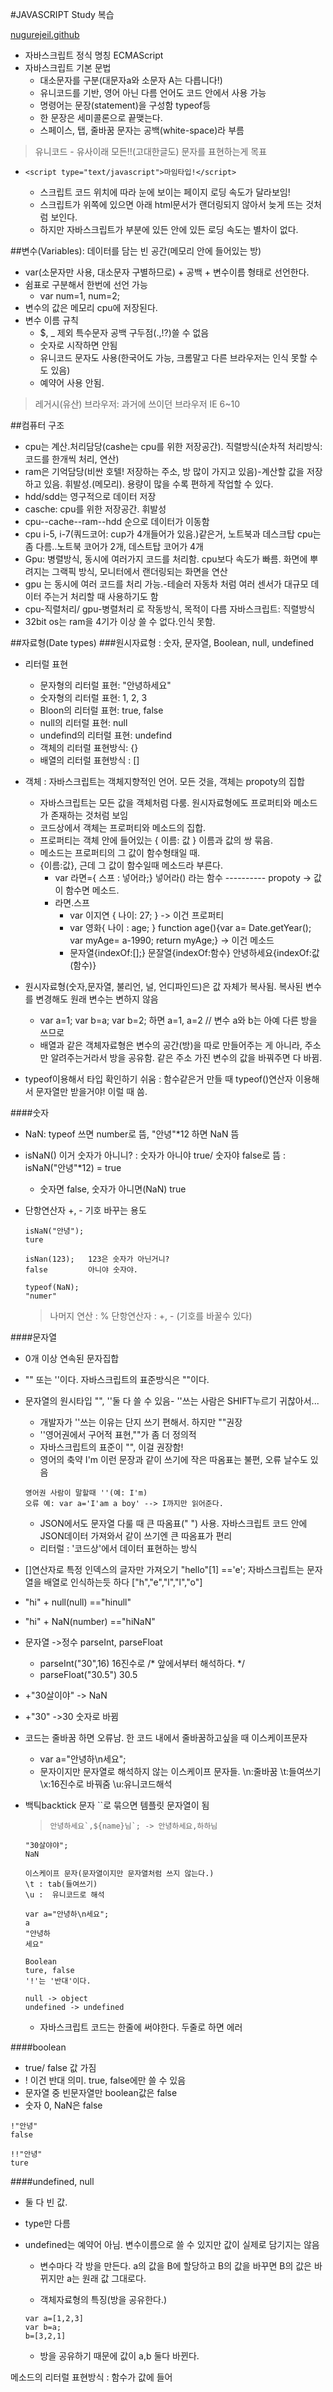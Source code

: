 #JAVASCRIPT Study 복습

[nugurejeil.github](http://nugurejeil.github.io/study/study_day8/index.html )

- 자바스크립트 정식 명칭 ECMAScript
- 자바스크립트 기본 문법
	+ 대소문자를 구분(대문자a와 소문자 A는 다릅니다!)
	+ 유니코드를 기반, 영어 아닌 다름 언어도 코드 안에서 사용 가능
	+ 명령어는 문장(statement)을 구성함 typeof등 
	+ 한 문장은 세미콜론으로 끝맺는다.
	+ 스페이스, 탭, 줄바꿈 문자는 공백(white-space)라 부름
	
> 유니코드 - 유사이래 모든!!(고대한글도) 문자를 표현하는게 목표 

- `<script type="text/javascript">마임타입!</script>`

	+ 스크립트 코드 위치에 따라 눈에 보이는 페이지 로딩 속도가 달라보임!
	+ 스크립트가 위쪽에 있으면 아래 html문서가 랜더링되지 않아서 늦게 뜨는 것처럼 보인다. 
	+ 하지만 자바스크립트가 <head>부분에 있든 <body>안에 있든 로딩 속도는 별차이 없다.

##변수(Variables): 데이터를 담는 빈 공간(메모리 안에 들어있는 방)
- var(소문자만 사용, 대소문자 구별하므로) + 공백 + 변수이름 형태로 선언한다.
- 쉼표로 구분해서 한번에 선언 가능
	+ var num=1, num=2;
- 변수의 값은 메모리 cpu에 저장된다.
- 변수 이름 규칙 
	+ $, _ 제외 특수문자 공백 구두점(.,!?)쓸 수 없음
	+ 숫자로 시작하면 안됨
	+ 유니코드 문자도 사용(한국어도 가능, 크롬말고 다른 브라우저는 인식 못할 수도 있음)
	+ 예약어 사용 안됨.

> 레거시(유산) 브라우저: 과거에 쓰이던 브라우저 IE 6~10

##컴퓨터 구조
- cpu는 계산.처리담당(cashe는 cpu를 위한 저장공간). 직렬방식(순차적 처리방식:코드를 한개씩 처리, 연산)
- ram은 기억담당(비싼 호텔! 저장하는 주소, 방 많이 가지고 있음)-계산할 값을 저장하고 있음.
휘발성.(메모리). 용량이 많을 수록 편하게 작업할 수 있다.
- hdd/sdd는 영구적으로 데이터 저장
- casche: cpu를 위한 저장공간. 휘발성
- cpu--cache--ram--hdd 순으로 데이터가 이동함
- cpu i-5, i-7(쿼드코어: cup가 4개들어가 있음.)같은거, 노트북과 데스크탑 cpu는 좀 다름..노트북 코어가 2개, 데스트탑 코어가 4개
- Gpu: 병렬방식, 동시에 여러가지 코드를 처리함. cpu보다 속도가 빠름. 화면에 뿌려지는 그랙픽 방식, 모니터에서 랜더링되는 화면을 연산
- gpu 는 동시에 여러 코드를 처리 가능.-테슬러 자동차 처럼 여러 센서가 대규모 데이터 주는거 처리할 때 사용하기도 함
- cpu-직렬처리/ gpu-병렬처리 로 작동방식, 목적이 다름
	자바스크립트: 직렬방식
- 32bit os는 ram을 4기가 이상 쓸 수 없다.인식 못함.

##자료형(Date types)
###원시자료형 : 숫자, 문자열, Boolean, null, undefined
- 리터럴 표현
	+ 문자형의 리터럴 표현: "안녕하세요"
	+ 숫자형의 리터럴 표현: 1, 2, 3
	+ Bloon의 리터럴 표현: true, false
	+ null의 리터럴 표현: null
	+ undefind의 리터럴 표현: undefind
	+ 객체의 리터럴 표현방식: {}
	+ 배열의 리터럴 표현방식 : [] 

- 객체 : 자바스크립트는 객체지향적인 언어. 모든 것을, 객체는 propoty의 집합
	+ 자바스크립트는 모든 값을 객체처럼 다룸. 원시자료형에도 프로퍼티와 메소드가 존재하는 것처럼 보임
	+ 코드상에서 객체는 프로퍼티와 메소드의 집합. 
	+ 프로퍼티는 객체 안에 들어있는 { 이름: 값 } 이름과 값의 쌍 묶음. 
	+ 메소드는 프로퍼티의 그 값이 함수형태일 때.
	+ {이름:값}, 근데 그 값이 함수일때 메소드라 부른다.
		* var 라면={ 스프 : 넣어라;} 넣어라() 라는 함수
        			----------
					propoty -> 값이 함수면 메소드.
		* 라면.스프
        	* var 이지연 { 나이: 27; } -> 이건 프로퍼티
        	* var 영화{ 나이 : age; }  function age(){var a= Date.getYear(); var myAge= a-1990; return myAge;} -> 이건 메소드
        	* 문자열{indexOf:[];}
		문잘열{indexOf:함수}
		안녕하세요{indexOf:값(함수)}
- 원시자료형(숫자,문자열, 불리언, 널, 언디파인드)은 값 자체가 복사됨. 복사된 변수를 변경해도 원래 변수는 변하지 않음
    + var a=1; var b=a; var b=2; 하면 a=1, a=2 // 변수 a와 b는 아예 다른 방을 쓰므로
    + 배열과 같은 객체자료형은 변수의 공간(방)을 따로 만들어주는 게 아니라, 주소만 알려주는거라서 방을 공유함. 같은 주소 가진 변수의 값을 바꿔주면 다 바뀜.
- typeof이용해서 타입 확인하기 쉬움 : 함수같은거 만들 때 typeof()연산자 이용해서 문자열만 받을거야! 이럴 때 씀.

####숫자
- NaN: typeof 쓰면 number로 뜸, "안녕"*12 하면 NaN 뜸
- isNaN() 이거 숫자가 아니니? :  숫자가 아니야 true/ 숫자야 false로 뜸 :  isNaN("안녕"*12) = true
    + 숫자면 false, 숫자가 아니면(NaN) true
- 단항연산자 +, - 기호 바꾸는 용도
	```
	isNaN("안녕");
	ture
	```

	```
	isNan(123);   123은 숫자가 아닌거니?
	false         아니야 숫자야.
	```

	```
	typeof(NaN);
	"numer"
	```

	> 나머지 연산 : %
	> 단항연산자 : +, - (기호를 바꿀수 있다)

####문자열
- 0개 이상 연속된 문자집합
- "" 또는 ''이다. 자바스크립트의 표준방식은 ""이다.
- 문자열의 원시타입 "", ''둘 다 쓸 수 있음- ''쓰는 사람은 SHIFT누르기 귀찮아서...
    + 개발자가 ''쓰는 이유는 단지 쓰기 편해서. 하지만 ""권장
    + ''영어권에서 구어적 표현,""가 좀 더 정의적
    + 자바스크립트의 표준이 "", 이걸 권장함!
    + 영어의 축약 I'm 이런 문장과 같이 쓰기에 작은 따옴표는 불편, 오류 날수도 있음
	 ```
	영어권 사람이 말할때 ''(예: I'm)
	오류 예: var a='I'am a boy' --> I까지만 읽어준다.
	```

    + JSON에서도 문자열 다룰 때 큰 따옴표(" ") 사용. 자바스크립트 코드 안에 JSON데이터 가져와서 같이 쓰기엔 큰 따옴표가 편리
    + 리터럴 : '코드상'에서 데이터 표현하는 방식
- []연산자로 특정 인덱스의 글자만 가져오기 "hello"[1] =='e'; 자바스크립트는 문자열을 배열로 인식하는듯 하다 ["h","e","l","l","o"]
- "hi" + null(null) =="hinull"
- "hi" + NaN(number) =="hiNaN"
- 문자열 ->정수 parseInt, parseFloat
    + parseInt("30",16) 16진수로 /* 앞에서부터 해석하다. */
    + parseFloat("30.5") 30.5
- +"30살이야" -> NaN
- +"30" ->30 숫자로 바뀜
- 코드는 줄바꿈 하면 오류남. 한 코드 내에서 줄바꿈하고싶을 때 이스케이프문자 
    + var a="안녕하\n세요";
    + 문자이지만 문자열로 해석하지 않는 이스케이프 문자들. \n:줄바꿈 \t:들여쓰기 \x:16진수로 바꿔줌 \u:유니코드해석
- 백틱backtick 문자 ``로 묶으면 템플릿 문자열이 됨

	> ```var name="하하" 
	> 안녕하세요`,${name}님`; -> 안녕하세요,하하님
	> ```
    	
	```
	"30살야야";
	NaN
	```


	```
	이스케이프 문자(문자열이지만 문자열처럼 쓰지 않는다.)
	\t : tab(들여쓰기)
	\u :  유니코드로 해석
	```
	
	``` 
	var a="안녕하\n세요";
	a
	"안녕하
	세요"
	```

	```
	Boolean
	ture, false
	'!'는 '반대'이다. 
	```

	```
	null -> object
	undefined -> undefined
	```
	* 자바스크립트 코드는 한줄에 써야한다. 두줄로 하면 에러

####boolean
- true/ false 값 가짐
- ! 이건 반대 의미. true, false에만 쓸 수 있음
- 문자열 중 빈문자열만 boolean값은 false
- 숫자 0, NaN은 false

```
!"안녕"
false
```

```
!!"안녕"
ture
```

####undefined, null
- 둘 다 빈 값.
- type만 다름
- undefined는 예약어 아님. 변수이름으로 쓸 수 있지만 값이 실제로 담기지는 않음
	+ 변수마다 각 방을 만든다.
	  a의 값을 B에 할당하고 B의 값을 바꾸면 B의 값은 바뀌지만 a는 원래 값 그대로다.

	+ 객체자료형의 특징(방을 공유한다.)
	
	``` 
	var a=[1,2,3]
	var b=a;
	b=[3,2,1]
	```
	
	+ 방을 공유하기 때문에 값이 a,b 둘다 바뀐다.	

메소드의 리터럴 표현방식 : 함수가 값에 들어	

	

